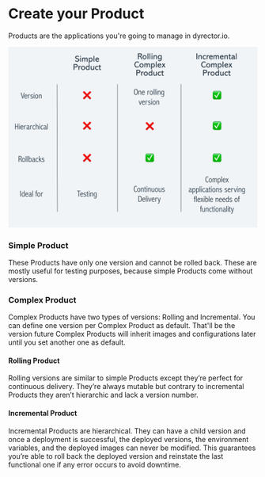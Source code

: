# Create your Product

Products are the applications you're going to manage in dyrector.io.

![The differences between each Product type in dyrector.io.](<../../.gitbook/assets/product types.png>)

### **Simple Product**

These Products have only one version and cannot be rolled back. These are mostly useful for testing purposes, because simple Products come without versions.

### **Complex Product**

Complex Products have two types of versions: Rolling and Incremental. You can define one version per Complex Product as default. That'll be the version future Complex Products will inherit images and configurations later until you set another one as default.&#x20;

#### **Rolling Product**

Rolling versions are similar to simple Products except they’re perfect for continuous delivery. They’re always mutable but contrary to incremental Products they aren’t hierarchic and lack a version number.

#### **Incremental Product**

Incremental Products are hierarchical. They can have a child version and once a deployment is successful, the deployed versions, the environment variables, and the deployed images can never be modified. This guarantees you’re able to roll back the deployed version and reinstate the last functional one if any error occurs to avoid downtime.
